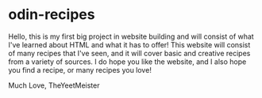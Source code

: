 # odin-recipes

Hello, this is my first big project in website building and will consist of what I've learned about HTML and what it has to offer! This website will consist of many recipes that I've seen, and it will cover basic and creative recipes from a variety of sources. I do hope you like the website, and I also hope you find a recipe, or many recipes you love!

Much Love,
TheYeetMeister